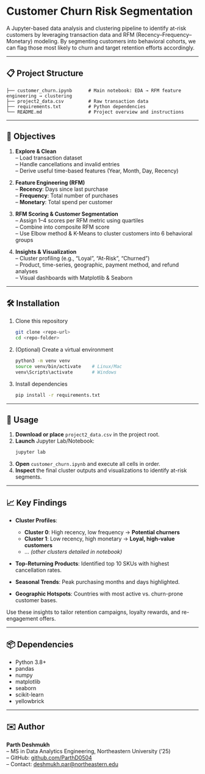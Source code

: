 # Customer Churn Risk Segmentation

A Jupyter-based data analysis and clustering pipeline to identify at-risk customers by leveraging transaction data and RFM (Recency–Frequency–Monetary) modeling. By segmenting customers into behavioral cohorts, we can flag those most likely to churn and target retention efforts accordingly.

---

## 📋 Project Structure

```
├── customer_churn.ipynb      # Main notebook: EDA → RFM feature engineering → clustering
├── project2_data.csv         # Raw transaction data
├── requirements.txt          # Python dependencies
└── README.md                 # Project overview and instructions
```

---

## 🎯 Objectives

1. **Explore & Clean**  
   – Load transaction dataset  
   – Handle cancellations and invalid entries  
   – Derive useful time-based features (Year, Month, Day, Recency)  

2. **Feature Engineering (RFM)**  
   – **Recency**: Days since last purchase  
   – **Frequency**: Total number of purchases  
   – **Monetary**: Total spend per customer  

3. **RFM Scoring & Customer Segmentation**  
   – Assign 1–4 scores per RFM metric using quartiles  
   – Combine into composite RFM score  
   – Use Elbow method & K-Means to cluster customers into 6 behavioral groups  

4. **Insights & Visualization**  
   – Cluster profiling (e.g., “Loyal”, “At-Risk”, “Churned”)  
   – Product, time-series, geographic, payment method, and refund analyses  
   – Visual dashboards with Matplotlib & Seaborn  

---

## 🛠️ Installation

1. Clone this repository  
   ```bash
   git clone <repo-url>
   cd <repo-folder>
   ```

2. (Optional) Create a virtual environment  
   ```bash
   python3 -m venv venv
   source venv/bin/activate    # Linux/Mac
   venv\Scripts\activate       # Windows
   ```

3. Install dependencies  
   ```bash
   pip install -r requirements.txt
   ```

---

## 🚀 Usage

1. **Download or place** `project2_data.csv` in the project root.  
2. **Launch** Jupyter Lab/Notebook:
   ```bash
   jupyter lab
   ```
3. **Open** `customer_churn.ipynb` and execute all cells in order.  
4. **Inspect** the final cluster outputs and visualizations to identify at-risk segments.

---

## 📈 Key Findings

- **Cluster Profiles**:  
  - **Cluster 0**: High recency, low frequency → **Potential churners**  
  - **Cluster 1**: Low recency, high monetary → **Loyal, high-value customers**  
  - … _(other clusters detailed in notebook)_  

- **Top-Returning Products**: Identified top 10 SKUs with highest cancellation rates.  
- **Seasonal Trends**: Peak purchasing months and days highlighted.  
- **Geographic Hotspots**: Countries with most active vs. churn-prone customer bases.  

Use these insights to tailor retention campaigns, loyalty rewards, and re-engagement offers.

---

## 📦 Dependencies

- Python 3.8+  
- pandas  
- numpy  
- matplotlib  
- seaborn  
- scikit-learn  
- yellowbrick  


---

## ✉️ Author

**Parth Deshmukh**  
– MS in Data Analytics Engineering, Northeastern University (’25)  
– GitHub: [github.com/ParthD0504](https://github.com/ParthD0504)  
– Contact: deshmukh.par@northeastern.edu  
